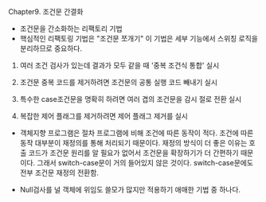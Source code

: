 Chapter9. 조건문 간결화

- 조건문을 간소화하는 리팩토리 기법
- 핵심적인 리팩토링 기법은 "조건문 쪼개기" 이 기법은 세부 기능에서 스위칭 로직을 분리하므로 중요하다.

1. 여러 조건 검사가 있는데 결과가 모두 같을 때 '중복 조건식 통합' 실시

2. 조건문 중복 코드를 제거하려면 조건문의 공통 실행 코드 빼내기 실시

3. 특수한 case조건문을 명확히 하려면 여러 겹의 조건문을 감시 절로 전환 실시

4. 복잡한 제어 플래그를 제거하려면 제어 플래그 제거를 실시

- 객체지향 프로그램은 절차 프로그램에 비해 조건에 따른 동작이 적다.
조건에 따른 동작 대부분이 재정의를 통해 처리되기 때문이다.
  재정의 방식이 더 좋은 이유는 호출 코드가 조건문 원리를 알 필요가 없어서
  조건문을 확장하기가 더 간편하기 때문이다. 그래서 switch-case문이
  거의 들어있지 않은 것이다. switch-case문에도 전부 조건문 재정의 전환함.
  
- Null검사를 널 객체에 위임도 쓸모가 많지만 적용하기 애매한 기법 중 하나다.